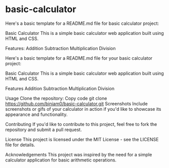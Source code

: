 # basic-calculator


Here's a basic template for a README.md file for basic calculator project:

Basic Calculator
This is a simple basic calculator web application built using HTML and CSS.

Features:
  Addition
  Subtraction
  Multiplication
  Division


Here's a basic template for a README.md file for your basic calculator project:

Basic Calculator
This is a simple basic calculator web application built using HTML and CSS.

Features
Addition
Subtraction
Multiplication
Division

Usage
Clone the repository:
Copy code
git clone https://github.com/biniam0/basic-calculator.git
Screenshots
Include screenshots or gifs of your calculator in action if you'd like to showcase its appearance and functionality.

Contributing
If you'd like to contribute to this project, feel free to fork the repository and submit a pull request.

License
This project is licensed under the MIT License - see the LICENSE file for details.

Acknowledgements
This project was inspired by the need for a simple calculator application for basic arithmetic operations.
